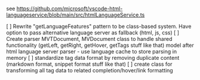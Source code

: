 see https://github.com/microsoft/vscode-html-languageservice/blob/main/src/htmlLanguageService.ts

[ ] Rewrite "getLanguageFeatures" pattern to be class-based system. Have option to pass alternative language server as fallback (html, js, css)
[ ] Create parser MVTDocument, MVDocument class to handle shared functionality (getLeft, getRight, getHover, getTags stuff like that) model after html language server parser
	- use language cache to store parsing in memory
[ ] standardize tag data format by removing duplicate content (markdown format, snippet format stuff like that)
[ ] create class for transforming all tag data to related completion/hover/link formatting